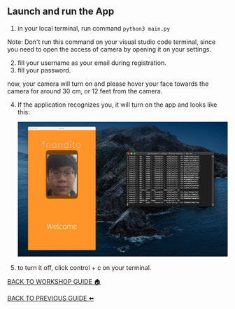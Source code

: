 ## Launch and run the App

1. in your local terminal, run command `python3 main.py`

Note: Don't run this command on your visual studio code terminal, since you need to open the access of camera by opening it on your settings.

2. fill your username as your email during registration.
3. fill your password.

now, your camera will turn on and please hover your face towards the camera for around 30 cm, or 12 feet from the camera.

4. If the application recognizes you, it will turn on the app and looks like this:

    ![](../../images/LaunchApp/4.png)

5. to turn it off, click control + c on your terminal.

[BACK TO WORKSHOP GUIDE :house:](../../README.md)

[BACK TO PREVIOUS GUIDE :arrow_left:](ConfigureApp.md)